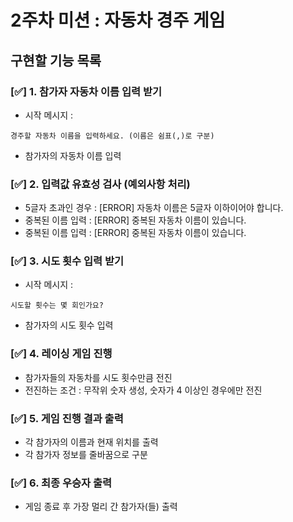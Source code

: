 # 2주차 미션 : 자동차 경주 게임 
## 구현할 기능 목록

### [✅] 1. 참가자 자동차 이름 입력 받기
   * 시작 메시지 : 
   ```
   경주할 자동차 이름을 입력하세요. (이름은 쉼표(,)로 구분)
   ```

   * 참가자의 자동차 이름 입력
  
### [✅] 2. 입력값 유효성 검사 (예외사항 처리)
   * 5글자 초과인 경우 : [ERROR] 자동차 이름은 5글자 이하이어야 합니다.
   * 중복된 이름 입력 : [ERROR] 중복된 자동차 이름이 있습니다.
   * 중복된 이름 입력 : [ERROR] 중복된 자동차 이름이 있습니다.


### [✅] 3. 시도 횟수 입력 받기
   * 시작 메시지 :
   ```
   시도할 횟수는 몇 회인가요?
   ```
   * 참가자의 시도 횟수 입력 

### [✅] 4. 레이싱 게임 진행
   * 참가자들의 자동차를 시도 횟수만큼 전진
   * 전진하는 조건 : 무작위 숫자 생성, 숫자가 4 이상인 경우에만 전진
  
### [✅] 5. 게임 진행 결과 출력
   * 각 참가자의 이름과 현재 위치를 출력
   * 각 참가자 정보를 줄바꿈으로 구분

### [✅] 6. 최종 우승자 출력
   * 게임 종료 후 가장 멀리 간 참가자(들) 출력
